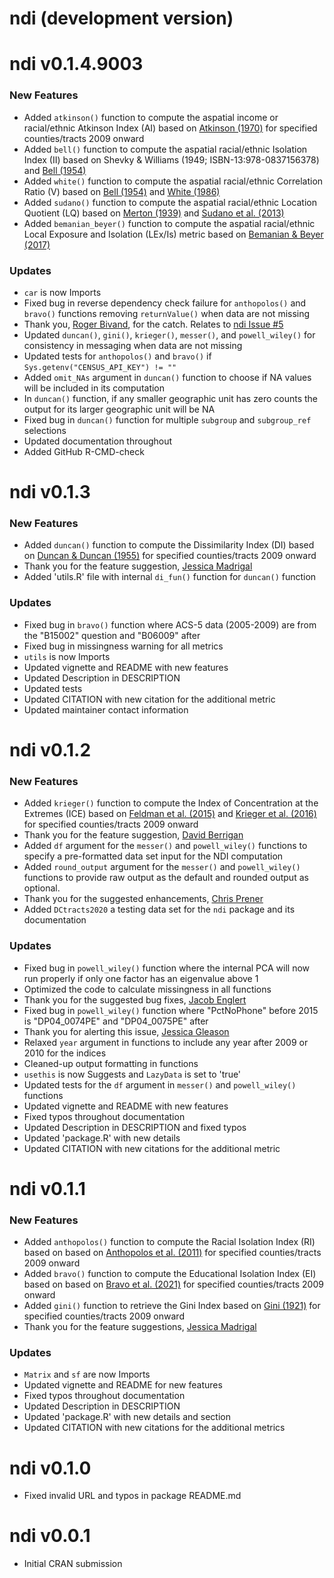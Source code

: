 # ndi (development version)

# ndi v0.1.4.9003

### New Features
* Added `atkinson()` function to compute the aspatial income or racial/ethnic Atkinson Index (AI) based on [Atkinson (1970)](https://doi.org/10.1016/0022-0531(70)90039-6) for specified counties/tracts 2009 onward
* Added `bell()` function to compute the aspatial racial/ethnic Isolation Index (II) based on Shevky & Williams (1949; ISBN-13:978-0837156378) and [Bell (1954)](https://doi.org/10.2307/2574118)
* Added `white()` function to compute the aspatial racial/ethnic Correlation Ratio (V) based on [Bell (1954)](https://doi.org/10.2307/2574118) and [White (1986)](https://doi.org/10.2307/3644339)
* Added `sudano()` function to compute the aspatial racial/ethnic Location Quotient (LQ) based on [Merton (1939)](https://doi.org/10.2307/2084686) and [Sudano et al. (2013)](https://doi.org/10.1016/j.healthplace.2012.09.015)
* Added `bemanian_beyer()` function to compute the aspatial racial/ethnic Local Exposure and Isolation (LEx/Is) metric based on [Bemanian & Beyer (2017)](https://doi.org/10.1158/1055-9965.EPI-16-0926)

### Updates
* `car` is now Imports
* Fixed bug in reverse dependency check failure for `anthopolos()` and `bravo()` functions removing `returnValue()` when data are not missing
* Thank you, [Roger Bivand](https://github.com/rsbivand), for the catch. Relates to [ndi Issue #5](https://github.com/idblr/ndi/issues/5)
* Updated `duncan()`, `gini()`, `krieger()`, `messer()`, and `powell_wiley()` for consistency in messaging when data are not missing
* Updated tests for `anthopolos()` and `bravo()` if `Sys.getenv("CENSUS_API_KEY") != ""`
* Added `omit_NAs` argument in `duncan()` function to choose if NA values will be included in its computation
* In `duncan()` function, if any smaller geographic unit has zero counts the output for its larger geographic unit will be NA
* Fixed bug in `duncan()` function for multiple `subgroup` and `subgroup_ref` selections
* Updated documentation throughout
* Added GitHub R-CMD-check

# ndi v0.1.3

### New Features
* Added `duncan()` function to compute the Dissimilarity Index (DI) based on [Duncan & Duncan (1955)](https://doi.org/10.2307/2088328) for specified counties/tracts 2009 onward
* Thank you for the feature suggestion, [Jessica Madrigal](https://orcid.org/0000-0001-5303-5109)
* Added 'utils.R' file with internal `di_fun()` function for `duncan()` function

### Updates
* Fixed bug in `bravo()` function where ACS-5 data (2005-2009) are from the "B15002" question and "B06009" after
* Fixed bug in missingness warning for all metrics
* `utils` is now Imports
* Updated vignette and README with new features
* Updated Description in DESCRIPTION
* Updated tests
* Updated CITATION with new citation for the additional metric
* Updated maintainer contact information

# ndi v0.1.2

### New Features
* Added `krieger()` function to compute the Index of Concentration at the Extremes (ICE) based on [Feldman et al. (2015)](https://doi.org/10.1136/jech-2015-205728) and [Krieger et al. (2016)](https://doi.org/10.2105/AJPH.2015.302955) for specified counties/tracts 2009 onward 
* Thank you for the feature suggestion, [David Berrigan](https://orcid.org/0000-0002-5333-179X)
* Added `df` argument for the `messer()` and `powell_wiley()` functions to specify a pre-formatted data set input for the NDI computation
* Added `round_output` argument for the `messer()` and `powell_wiley()` functions to provide raw output as the default and rounded output as optional.
* Thank you for the suggested enhancements, [Chris Prener](https://github.com/chris-prener)
* Added `DCtracts2020` a testing data set for the `ndi` package and its documentation

### Updates
* Fixed bug in `powell_wiley()` function where the internal PCA will now run properly if only one factor has an eigenvalue above 1 
* Optimized the code to calculate missingness in all functions
* Thank you for the suggested bug fixes, [Jacob Englert](https://github.com/jacobenglert)
* Fixed bug in `powell_wiley()` function where "PctNoPhone" before 2015 is "DP04_0074PE" and "DP04_0075PE" after
* Thank you for alerting this issue, [Jessica Gleason](https://orcid.org/0000-0001-9877-7931)
* Relaxed `year` argument in functions to include any year after 2009 or 2010 for the indices
* Cleaned-up output formatting in functions
* `usethis` is now Suggests and `LazyData` is set to 'true'
* Updated tests for the `df` argument in `messer()` and `powell_wiley()` functions
* Updated vignette and README with new features
* Fixed typos throughout documentation
* Updated Description in DESCRIPTION and fixed typos
* Updated 'package.R' with new details
* Updated CITATION with new citations for the additional metric

# ndi v0.1.1

### New Features
* Added `anthopolos()` function to compute the Racial Isolation Index (RI) based on based on [Anthopolos et al. (2011)](https://doi.org/10.1016/j.sste.2011.06.002) for specified counties/tracts 2009 onward
* Added `bravo()` function to compute the Educational Isolation Index (EI) based on based on [Bravo et al. (2021)](https://doi.org/10.3390/ijerph18179384) for specified counties/tracts 2009 onward
* Added `gini()` function to retrieve the Gini Index based on [Gini (1921)](https://doi.org/10.2307/2223319) for specified counties/tracts 2009 onward
* Thank you for the feature suggestions, [Jessica Madrigal](https://orcid.org/0000-0001-5303-5109)

### Updates
* `Matrix` and `sf` are now Imports
* Updated vignette and README for new features
* Fixed typos throughout documentation
* Updated Description in DESCRIPTION
* Updated 'package.R' with new details and section
* Updated CITATION with new citations for the additional metrics

# ndi v0.1.0
* Fixed invalid URL and typos in package README.md

# ndi v0.0.1
* Initial CRAN submission
